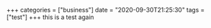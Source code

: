 +++
categories = ["business"]
date = "2020-09-30T21:25:30"
tags = ["test"]
+++
this is a test again
               